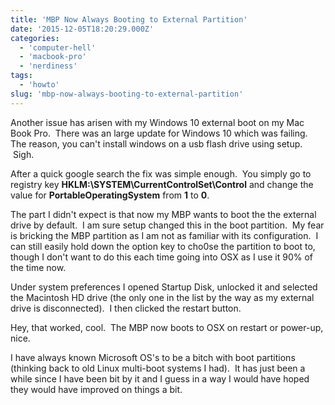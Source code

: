 ```yaml
---
title: 'MBP Now Always Booting to External Partition'
date: '2015-12-05T18:20:29.000Z'
categories:
  - 'computer-hell'
  - 'macbook-pro'
  - 'nerdiness'
tags:
  - 'howto'
slug: 'mbp-now-always-booting-to-external-partition'
---
```


Another issue has arisen with my Windows 10 external boot on my Mac Book Pro.  There was an large update for Windows 10 which was failing. The reason, you can't install windows on a usb flash drive using setup.  Sigh.

After a quick google search the fix was simple enough.  You simply go to registry key **HKLM:\\SYSTEM\\CurrentControlSet\\Control** and change the value for **PortableOperatingSystem** from **1** to **0**.

The part I didn't expect is that now my MBP wants to boot the the external drive by default.  I am sure setup changed this in the boot partition.  My fear is bricking the MBP partition as I am not as familiar with its configuration.  I can still easily hold down the option key to cho0se the partition to boot to, though I don't want to do this each time going into OSX as I use it 90% of the time now.

Under system preferences I opened Startup Disk, unlocked it and selected the Macintosh HD drive (the only one in the list by the way as my external drive is disconnected).  I then clicked the restart button.

Hey, that worked, cool.  The MBP now boots to OSX on restart or power-up, nice.

I have always known Microsoft OS's to be a bitch with boot partitions (thinking back to old Linux multi-boot systems I had).  It has just been a while since I have been bit by it and I guess in a way I would have hoped they would have improved on things a bit.
